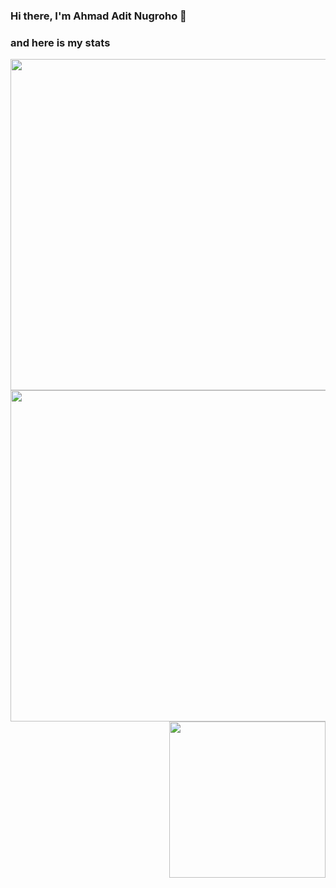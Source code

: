### Hi there, I'm Ahmad Adit Nugroho 👋

### and here is my stats

<!-- ![GitHub Stats](https://github-readme-stats.vercel.app/api?username=AhmadAdit&theme=radical) -->
<img width="530" align="left" src="https://github-readme-stats.vercel.app/api?username=AhmadAdit&theme=radical"/>
<!-- <h2>-------------------------------------------------------</h2> -->
<!-- <p><img src="https://wallpapercave.com/wp/wp6610939.jpg" width=495 height=100% ></p> -->

<div class="row">
  <img width="530" align="left" src="https://github-readme-streak-stats.herokuapp.com/?user=AhmadAdit&theme=monokai"/>
  <img width="250" align="right" src="https://github-readme-stats.vercel.app/api/top-langs/?username=AhmadAdit&layout=compact)"/>
</div>

<!-- [![Top Langs](https://github-readme-stats.vercel.app/api/top-langs/?username=AhmadAdit&layout=compact)] -->


<!--
**AhmadAdit/AhmadAdit** is a ✨ _special_ ✨ repository because its `README.md` (this file) appears on your GitHub profile.

Here are some ideas to get you started:

- 🔭 I’m currently working on ...
- 🌱 I’m currently learning ...
- 👯 I’m looking to collaborate on ...
- 🤔 I’m looking for help with ...
- 💬 Ask me about ...
- 📫 How to reach me: ...
- 😄 Pronouns: ...
- ⚡ Fun fact: ...
-->



